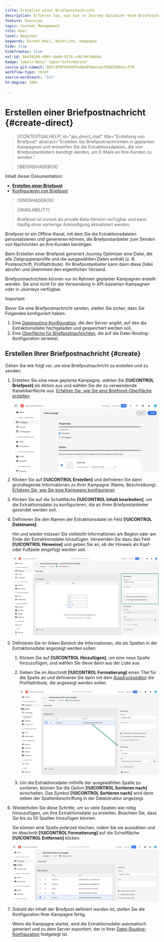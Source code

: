 ```yaml
---
title: Erstellen einer Briefpostnachricht
description: Erfahren Sie, wie Sie in Journey Optimizer eine Briefpostnachricht erstellen
feature: Overview
topic: Content Management
role: User
level: Beginner
keywords: Direkt-Mail, Nachricht, Kampagne
hide: true
hidefromtoc: true
exl-id: 6b438268-d983-4ab8-9276-c4b7de74e6bd
badge: label="Beta" type="Informative"
source-git-commit: 803c9f9f05669fad0a9fdeeceef58652b6dccf70
workflow-type: tm+mt
source-wordcount: '517'
ht-degree: 100%

---
```


# Erstellen einer Briefpostnachricht {#create-direct}

>[!CONTEXTUALHELP]
>id="ajo_direct_mail"
>title="Erstellung von Briefpost"
>abstract="Erstellen Sie Briefpostnachrichten in geplanten Kampagnen und entwerfen Sie die Extraktionsdateien, die von Briefpostanbietern benötigt werden, um E-Mails an Ihre Kunden zu senden."

>[!BEGINSHADEBOX]

Inhalt dieser Dokumentation:

* **[Erstellen einer Briefpost](create-direct-mail.md)**
* [Konfigurieren von Briefpost](direct-mail-configuration.md)

>[!ENDSHADEBOX]

>[!AVAILABILITY]
>
>Briefpost ist zurzeit als private Beta-Version verfügbar und kann häufig ohne vorherige Ankündigung aktualisiert werden.

Briefpost ist ein Offline-Kanal, mit dem Sie die Extraktionsdateien personalisieren und generieren können, die Briefpostanbieter zum Senden von Nachrichten an Ihre Kunden benötigen.

Beim Erstellen einer Briefpost generiert Journey Optimizer eine Datei, die alle Zielgruppenprofile und die ausgewählten Daten enthält (z. B. Postanschrift, Profilattribute). Ihr Briefpostanbieter kann dann diese Datei abrufen und übernimmt den eigentlichen Versand.

Briefpostnachrichten können nur im Rahmen geplanter Kampagnen erstellt werden. Sie sind nicht für die Verwendung in API-basierten Kampagnen oder in Journeys verfügbar.

>[!IMPORTANT]
>
>Bevor Sie eine Briefpostnachricht senden, stellen Sie sicher, dass Sie Folgendes konfiguriert haben:
>
>1. Eine [Dateirouting-Konfiguration](../direct-mail/direct-mail-configuration.md#file-routing-configuration), die den Server angibt, auf den die Extraktionsdatei hochgeladen und gespeichert werden soll,
>1. Eine [Oberfläche für Briefpostnachrichten](../direct-mail/direct-mail-configuration.md#direct-mail-surface), die auf die Datei-Routing-Konfiguration verweist.


## Erstellen Ihrer Briefpostnachricht {#create}

Gehen Sie wie folgt vor, um eine Briefpostnachricht zu erstellen und zu senden:

1. Erstellen Sie eine neue geplante Kampagne, wählen Sie **[!UICONTROL Briefpost]** als Aktion aus und wählen Sie die zu verwendende Kanaloberfläche aus. [Erfahren Sie, wie Sie eine Briefpost-Oberfläche erstellen](../direct-mail/direct-mail-configuration.md#direct-mail-surface)

   ![](assets/direct-mail-campaign.png)

1. Klicken Sie auf **[!UICONTROL Erstellen]** und definieren Sie dann grundlegende Informationen zu Ihrer Kampagne (Name, Beschreibung). [Erfahren Sie, wie Sie eine Kampagne konfigurieren](../campaigns/create-campaign.md)

1. Klicken Sie auf die Schaltfläche **[!UICONTROL Inhalt bearbeiten]**, um die Extraktionsdatei zu konfigurieren, die an Ihren Briefpostanbieter gesendet werden soll.

1. Definieren Sie den Namen der Extraktionsdatei im Feld **[!UICONTROL Dateiname]**.

   Hin und wieder müssen Sie vielleicht Informationen am Beginn oder am Ende der Extraktionsdatei hinzufügen. Verwenden Sie dazu das Feld **[!UICONTROL Hinweise]** und geben Sie an, ob der Hinweis als Kopf- oder Fußzeile eingefügt werden soll.

   <!--Click on the button to the right of the Output file field and enter the desired label. You can use personalization fields, content blocks and dynamic text (see Defining content). For example, you can complete the label with the delivery ID or the extraction date.-->

   ![](assets/direct-mail-properties.png)

1. Definieren Sie im linken Bereich die Informationen, die als Spalten in der Extraktionsdatei angezeigt werden sollen:

   1. Klicken Sie auf **[!UICONTROL Hinzufügen]**, um eine neue Spalte hinzuzufügen, und wählen Sie diese dann aus der Liste aus.

   1. Geben Sie im Abschnitt **[!UICONTROL Formatierung]** einen Titel für die Spalte an und definieren Sie dann mit dem [Ausdruckseditor](../personalization/personalization-build-expressions.md) die Profilattribute, die angezeigt werden sollen.

      ![](assets/direct-mail-content.png)

   1. Um die Extraktionsdatei mithilfe der ausgewählten Spalte zu sortieren, können Sie die Option **[!UICONTROL Sortieren nach]** einschalten. Das Symbol **[!UICONTROL Sortieren nach]** wird dann neben der Spaltenbeschriftung in der Dateistruktur angezeigt.

1. Wiederholen Sie diese Schritte, um so viele Spalten wie nötig hinzuzufügen, um Ihre Extraktionsdatei zu erstellen. Beachten Sie, dass Sie bis zu 50 Spalten hinzufügen können.

   Sie können eine Spalte jederzeit löschen, indem Sie sie auswählen und im Abschnitt **[!UICONTROL Formatierung]** auf die Schaltfläche **[!UICONTROL Entfernen]** klicken.

   ![](assets/direct-mail-complete.png)

1. Sobald der Inhalt der Briefpost definiert worden ist, stellen Sie die Konfiguration Ihrer Kampagne fertig.

   Wenn die Kampagne startet, wird die Extraktionsdatei automatisch generiert und zu dem Server exportiert, der in Ihrer [Datei-Routing-Konfiguration](../direct-mail/direct-mail-configuration.md) festgelegt ist.
